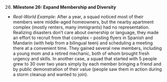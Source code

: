 26. **Milestone 26: Expand Membership and Diversity**  
- _Real-World Example:_ After a year, a squad noticed most of their members were middle-aged homeowners, but the nearby apartment complex (mostly renters, many immigrants) had no representation. Realizing disasters don’t care about ownership or language, they made an effort to recruit from that complex – posting flyers in Spanish and Mandarin (with help from a bilingual teen) and scheduling a meeting there at a convenient time. They gained several new members, including a young mom and a retired mechanic, both of whom brought fresh urgency and skills. In another case, a squad that started with 5 people grew to 30 over two years simply by each member bringing a friend and by public demonstration of their value (people saw them in action during a storm cleanup and wanted to join).